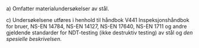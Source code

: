 a) Omfatter materialundersøkelser av stål.

c) Undersøkelsene utføres i henhold til håndbok V441 Inspeksjonshåndbok for bruer, NS-EN 14784, NS-EN 14127, NS-EN 17640, NS-EN 1711 og andre gjeldende standarder for NDT-testing (ikke destruktiv testing) av stål og *den spesielle beskrivelsen*.

